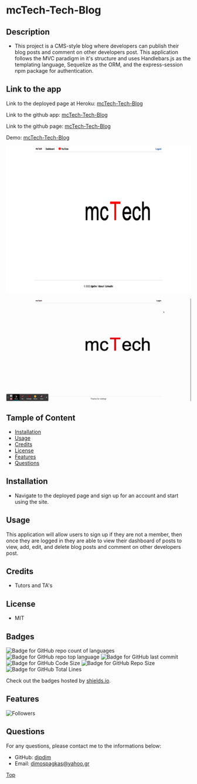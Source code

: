 # mcTech-Tech-Blog

## Description

-   This project is a CMS-style blog where developers can publish their blog posts and comment on other developers post. This application follows the MVC paradigm in it's structure and uses Handlebars.js as the templating language, Sequelize as the ORM, and the express-session npm package for authentication.

## Link to the app

Link to the deployed page at Heroku: [mcTech-Tech-Blog](https://mctech-tech-blog.herokuapp.com/)

Link to the github app: [mcTech-Tech-Blog](https://github.com/djpdim/mctech-tech-blog)

Link to the github page: [mcTech-Tech-Blog](https://djpdim.github.io/mctech-tech-blog/)

Demo: [mcTech-Tech-Blog](https://drive.google.com/file/d/1tx24AZ8WGZhDRvfPEpqLJuHXLgaRwdDR/view)

<img src="./public/images/mctechhomepage.png" width="800" height="400" />

![demogif](./public/images/mcTech.gif)

## Tample of Content

-   [Installation](#installation)
-   [Usage](#usage)
-   [Credits](#credits)
-   [License](#license)
-   [Features](#features)
-   [Questions](#questions)

## Installation

-   Navigate to the deployed page and sign up for an account and start using the site.

## Usage

This application will allow users to sign up if they are not a member, then once they are logged in they are able to view their dashboard of posts to view, add, edit, and delete blog posts and comment on other developers post.

## Credits

-   Tutors and TA's

## License

-   MIT

## Badges

![Badge for GitHub repo count of languages](https://img.shields.io/github/languages/count/djpdim/mctech-tech-blog?style=flat&logo=appveyor)
![Badge for GitHub repo top language](https://img.shields.io/github/languages/top/djpdim/mctech-tech-blog?style=flat&logo=appveyor)
![Badge for GitHub last commit](https://img.shields.io/github/last-commit/djpdim/mctech-tech-blog?style=flat&logo=appveyor)
![Badge for GitHub Code Size](https://img.shields.io/github/languages/code-size/djpdim/mctech-tech-blog?style=flat&logo=appveyor)
![Badge for GitHub Repo Size](https://img.shields.io/github/repo-size/djpdim/mctech-tech-blog?style=flat&logo=appveyor)
![Badge for GitHub Total Lines](https://img.shields.io/tokei/lines/github/djpdim/mctech-tech-blog?style=flat&logo=appveyor)

Check out the badges hosted by [shields.io](https://shields.io/).

## Features

<img src="https://img.shields.io/github/followers/djpdim?style=social" alt="Followers" />

## Questions

For any questions, please contact me to the informations below:

-   GitHub: [djpdim](https://github.com/djpdim)
-   Email: [dimospagkas@yahoo.gr](mailto:dimospagkas@yahoo.gr)

[Top](#description)
